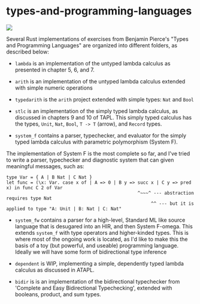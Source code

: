 # types-and-programming-languages

![](https://github.com/lazear/types-and-programming-languages/workflows/Rust/badge.svg)

Several Rust implementations of exercises from Benjamin Pierce's "Types and Programming Languages" are organized into different folders, as described below:

- `lambda` is an implementation of the untyped lambda calculus as presented in chapter 5, 6, and 7.

- `arith` is an implementation of the untyped lambda calculus extended with simple numeric operations

- `typedarith` is the `arith` project extended with simple types: `Nat` and `Bool`

- `stlc` is an implementation of the simply typed lambda calculus, as discussed in chapters 9 and 10 of TAPL. This simply typed calculus has the types, `Unit`, `Nat`, `Bool`, `T -> T` (arrow), and `Record` types.

- `system_f` contains a parser, typechecker, and evaluator for the simply typed lambda calculus with parametric polymorphism (System F). 

The implementation of System F is the most complete so far, and I've tried to write a parser, typechecker and diagnostic system that can given meaningful messages, such as:

```
type Var = { A | B Nat | C Nat }
let func = (\x: Var. case x of | A => 0 | B y => succ x | C y => pred x) in func C 2 of Var
                                                 ^~~~^ --- abstraction requires type Nat
                                                      ^^ --- but it is applied to type "A: Unit | B: Nat | C: Nat"
```

- `system_fw` contains a parser for a high-level, Standard ML like source language that is desugared into an HIR, and then System F-omega. This extends `system_f` with type operators and higher-kinded types. This is where most of the ongoing work is located, as I'd like to make this the basis of a toy (but powerful, and useable) programming language. Ideally we will have some form of bidirectional type inference

- `dependent` is WIP, implementing a simple, dependently typed lambda calculus as discussed in ATAPL.

- `bidir` is is an implementation of the bidirectional typechecker from 'Complete and Easy Bidirectional Typechecking', extended with booleans, product, and sum types.